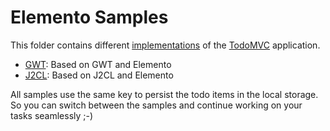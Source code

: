 # Elemento Samples

This folder contains different [implementations](https://hal.github.io/elemento/index.html) of the [TodoMVC](http://todomvc.com/) application. 
 
- [GWT](https://hal.github.io/elemento/gwt/index.html): Based on GWT and Elemento
- [J2CL](https://hal.github.io/elemento/j2cl/index.html): Based on J2CL and Elemento
<!-- - [Crysknife](https://hal.github.io/elemento/crysknife/index.html): Based on J2CL, Elemento, Crysknife CDI and Crysknife templates -->

All samples use the same key to persist the todo items in the local storage. So you can switch between the samples and continue working on your tasks seamlessly ;-)
